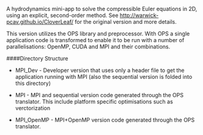A hydrodynamics mini-app to solve the compressible Euler equations in 2D,
using an explicit, second-order method. See http://warwick-pcav.github.io/CloverLeaf/
for the original version and more details.

This version utilizes the OPS library and preprocessor. With OPS a single
application code is transformed to enable it to be run with a number of
parallelisations: OpenMP, CUDA and MPI and their combinations.


####Directory Structure

* MPI_Dev - Developer version that uses only a header file to get the application
running with MPI (also the sequential version is folded into this directory)

* MPI - MPI and sequential version code generated through the OPS translator. This
include platform specific optimisations such as verctorization

* MPI_OpenMP - MPI+OpenMP version code generated through the OPS translator.
